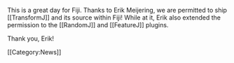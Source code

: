 This is a great day for Fiji. Thanks to Erik Meijering, we are permitted to ship [[TransformJ]] and its source within Fiji! While at it, Erik also extended the permission to the [[RandomJ]] and [[FeatureJ]] plugins.

Thank you, Erik!

[[Category:News]]
